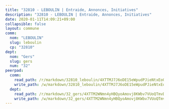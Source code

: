 ```yaml
---
title: "32810 - LEBOULIN | Entraide, Annonces, Initiatives"
description: "32810 - LEBOULIN | Entraide, Annonces, Initiatives"
date: 2020-01-11T14:09:21+09:00
collapsible: false
layout: commune
comm:
  nom: "LEBOULIN"
  slug: leboulin
  cp: "32810"
dept:
  nom: "Gers"
  slug: gers
  num: "32"
peerpad:
  comm:
    read_path: /r/markdown/32810_leboulin/4XTTMJ7J6oDE15eWpudPJieNtxEoQZEVmdt8Z2rUxHdBGZPeV
    write_path: /w/markdown/32810_leboulin/4XTTMJ7J6oDE15eWpudPJieNtxEoQZEVmdt8Z2rUxHdBGZPeV-K3TgUCtxzYZ1E2Zy26u4QPLb6Gu1Tt8yE6x278qnpnDy5HXRoy7eztqW1HtqoFPvn35FotMK2GsARYSi9ME9ucGQcjHZc4SdWKmW2r3KRRKkRZangedBd87LUHX4gEbqMA51G9CH
  dept:
    read_path: /r/markdown/32_gers/4XTTM2WNmn4yHBQyoAmovj8KWbv7VUoQTmvDpdT3o124AgWEe
    write_path: /w/markdown/32_gers/4XTTM2WNmn4yHBQyoAmovj8KWbv7VUoQTmvDpdT3o124AgWEe-K3TgUpYJfQLfW5uoLbdwErZNx29AEkCAso1EvCZzqaD3z7aQWWvGchjPJifpsj2b2MrnxAXUWCQXyv6K9rEMDPiEmuqTRE8ziuYLh1MUbtQUwwoYxV2abqSdJr66fFRHJZtY62y8
---
```


